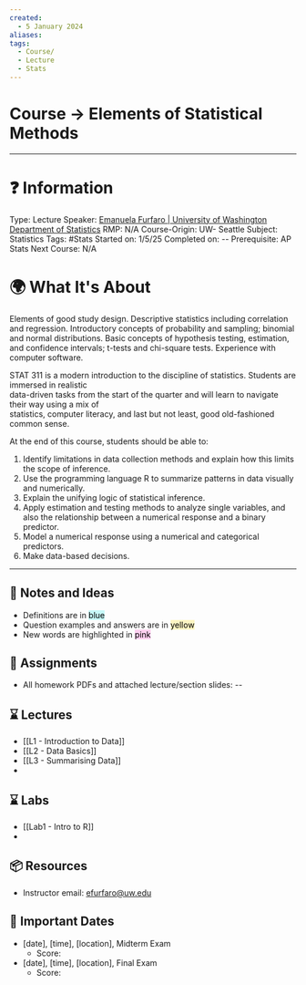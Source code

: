 ```yaml
---
created:
  - 5 January 2024
aliases: 
tags:
  - Course/
  - Lecture
  - Stats
---
```


# Course -> Elements of Statistical Methods

---
# ❓ Information
Type: Lecture
Speaker: [Emanuela Furfaro | University of Washington Department of Statistics](https://stat.uw.edu/people/emanuela-furfaro-0)
RMP: N/A
Course-Origin: UW- Seattle
Subject: Statistics
Tags: #Stats
Started on: 1/5/25
Completed on: --
Prerequisite: AP Stats
Next Course: N/A

# 🌍 What It's About

Elements of good study design. Descriptive statistics including correlation and regression. Introductory concepts of probability and sampling; binomial and normal distributions. Basic concepts of hypothesis testing, estimation, and confidence intervals; t-tests and chi-square tests. Experience with computer software.

STAT 311 is a modern introduction to the discipline of statistics. Students are immersed in realistic  
data-driven tasks from the start of the quarter and will learn to navigate their way using a mix of  
statistics, computer literacy, and last but not least, good old-fashioned common sense.

At the end of this course, students should be able to:

1. Identify limitations in data collection methods and explain how this limits the scope of inference.  
2. Use the programming language R to summarize patterns in data visually and numerically.  
3. Explain the unifying logic of statistical inference.  
4. Apply estimation and testing methods to analyze single variables, and also the relationship between a numerical response and a binary predictor.  
5. Model a numerical response using a numerical and categorical predictors.  
6. Make data-based decisions.

---

## 📜 Notes and Ideas
- Definitions are in <mark style="background: #ABF7F7A6;">blue</mark>
- Question examples and answers are in <mark style="background: #FFF3A3A6;">yellow</mark>
- New words are highlighted in <mark style="background: #FFB8EBA6;">pink</mark>

## 🎯 Assignments
- All homework PDFs and attached lecture/section slides: --
## ⌛ Lectures
- [[L1 - Introduction to Data]]
- [[L2 - Data Basics]]
- [[L3 - Summarising Data]]
- 

## ⌛ Labs
- [[Lab1 - Intro to R]]
- 

## 📦 Resources
- Instructor email: [efurfaro@uw.edu](mailto:efurfaro@uw.edu)


## 📅 Important Dates
- [date], [time], [location], Midterm Exam
	- Score: 
- [date], [time], [location], Final Exam
	- Score: 